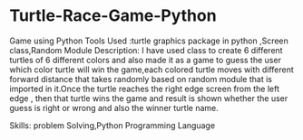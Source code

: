 # Turtle-Race-Game-Python
Game using Python
Tools Used :turtle graphics package in python ,Screen class,Random Module
Description: I have used class to create 6 different turtles of 6 different colors and also made it as  a game to guess the user which color turtle will win the game,each colored turtle moves with different forward distance that takes randomly based on random module that is imported in it.Once the turtle reaches the right edge screen from the left edge , then that turtle wins the game and result is shown whether the user guess is right or wrong and also the winner turtle name.

Skills: problem Solving,Python Programming Language
